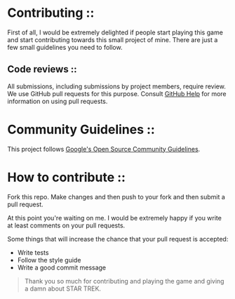 # Contributing ::

First of all, I would be extremely delighted if people start playing this game and start contributing towards this small project of mine. There are just a few small guidelines you need to follow.

## Code reviews ::

All submissions, including submissions by project members, require review. We
use GitHub pull requests for this purpose. Consult
[GitHub Help](https://help.github.com/articles/about-pull-requests/) for more
information on using pull requests.


# Community Guidelines ::

This project follows
[Google's Open Source Community Guidelines](https://opensource.google.com/conduct/).

# How to contribute ::

Fork this repo. Make changes and then push to your fork and then submit a pull request.

At this point you're waiting on me. I would be extremely happy if you write at least comments on your pull requests.

Some things that will increase the chance that your pull request is accepted:

- Write tests
- Follow the style guide
- Write a good commit message

> Thank you so much for contributing and playing the game and giving a damn about STAR TREK.
